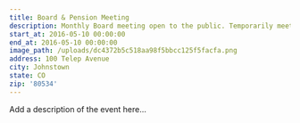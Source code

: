 ```yaml
---
title: Board & Pension Meeting
description: Monthly Board meeting open to the public. Temporarily meeting at St 1.
start_at: 2016-05-10 00:00:00
end_at: 2016-05-10 00:00:00
image_path: /uploads/dc4372b5c518aa98f5bbcc125f5facfa.png
address: 100 Telep Avenue
city: Johnstown
state: CO
zip: '80534'
---
```


Add a description of the event here…